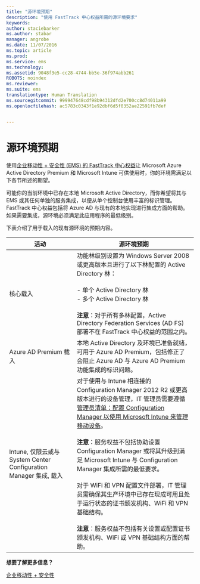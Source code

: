 ```yaml
---
title: "源环境预期"
description: "使用 FastTrack 中心权益所需的源环境要求"
keywords: 
author: staciebarker
ms.author: stabar
manager: angrobe
ms.date: 11/07/2016
ms.topic: article
ms.prod: 
ms.service: ems
ms.technology: 
ms.assetid: 9048f3e5-cc28-4744-bb5e-36f974abb261
ROBOTS: noindex
ms.reviewer: 
ms.suite: ems
translationtype: Human Translation
ms.sourcegitcommit: 999947648cdf98b94312dfd2e700cc8d74011a99
ms.openlocfilehash: ac5783c0343f1e92dbf6d5f0352ae22591fb7def


---
```



# <a name="source-environment-expectations"></a>源环境预期
使用[企业移动性 + 安全性 (EMS) 的 FastTrack 中心权益](fasttrack-center-benefit-for-enterprise-mobility-suite-ems.md)让 Microsoft Azure Active Directory Premium 和 Microsoft Intune 可供使用时，你的环境需满足以下各节所述的期望。

可能你的当前环境中已存在本地 Microsoft Active Directory，而你希望将其与 EMS 或其任何单独的服务集成，以便从单个控制台使用丰富的标识管理。 FastTrack 中心权益包括将 Azure AD 与现有的本地实现进行集成方面的帮助。 如果需要集成，源环境必须满足此应用程序的最低级别。

下表介绍了用于载入的现有源环境的预期内容。

|活动|源环境预期|
|------------|----------------------------------|
|核心载入|功能林级别设置为 Windows Server 2008 或更高版本且进行了以下林配置的 Active Directory 林：<br /><br />-   单个 Active Directory 林<br />-   多个 Active Directory 林 </br></br>**注意**：对于所有多林配置，Active Directory Federation Services (AD FS) 部署不在 FastTrack 中心权益的范围之内。|
|Azure AD Premium 载入|本地 Active Directory 及环境已准备就绪，可用于 Azure AD Premium，包括修正了会阻止 Azure AD 与 Azure AD Premium 功能集成的标识问题。|
|Intune, 仅限云或与 System Center Configuration Manager 集成, 载入|对于使用与 Intune 相连接的 Configuration Manager 2012 R2 或更高版本进行的设备管理，IT 管理员需要遵循[管理员清单：配置 Configuration Manager 以使用 Microsoft Intune 来管理移动设备](https://technet.microsoft.com/library/jj943763.aspx)。</br></br> **注意**：服务权益不包括协助设置 Configuration Manager 或将其升级到满足 Microsoft Intune 与 Configuration Manager 集成所需的最低要求。</br></br>对于 WiFi 和 VPN 配置文件部署，IT 管理员需确保其生产环境中已存在现成可用且处于运行状态的证书颁发机构、WiFi 和 VPN 基础结构。</br></br> **注意**：服务权益不包括有关设置或配置证书颁发机构、WiFi 或 VPN 基础结构方面的帮助。 |

**想要了解更多信息？**

[企业移动性 + 安全性](https://www.microsoft.com/en-us/cloud-platform/enterprise-mobility)



<!--HONumber=Nov16_HO4-->


